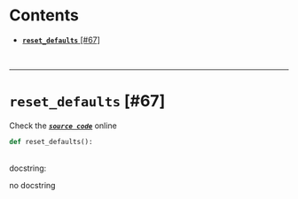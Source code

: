 



Contents
========

* [**`reset_defaults`** [#67]](#reset_defaults-67)


&nbsp;

--------
# **`reset_defaults`** [#67]
  
Check the [***``source code``***](https://github.com/BrancoLab/BrainRender/blob/master/brainrender/__init__.py#L67) online

```python
def reset_defaults():
```

&nbsp;  
docstring:

no docstring